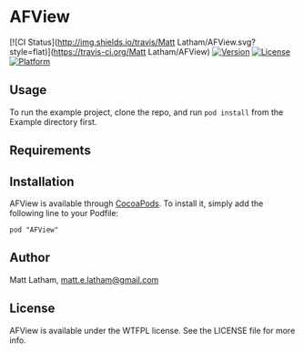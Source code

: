 # AFView

[![CI Status](http://img.shields.io/travis/Matt Latham/AFView.svg?style=flat)](https://travis-ci.org/Matt Latham/AFView)
[![Version](https://img.shields.io/cocoapods/v/AFView.svg?style=flat)](http://cocoadocs.org/docsets/AFView)
[![License](https://img.shields.io/cocoapods/l/AFView.svg?style=flat)](http://cocoadocs.org/docsets/AFView)
[![Platform](https://img.shields.io/cocoapods/p/AFView.svg?style=flat)](http://cocoadocs.org/docsets/AFView)

## Usage

To run the example project, clone the repo, and run `pod install` from the Example directory first.

## Requirements

## Installation

AFView is available through [CocoaPods](http://cocoapods.org). To install
it, simply add the following line to your Podfile:

    pod "AFView"

## Author

Matt Latham, matt.e.latham@gmail.com

## License

AFView is available under the WTFPL license. See the LICENSE file for more info.

